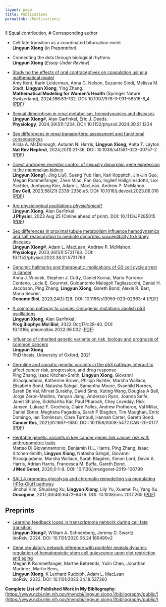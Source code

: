 ```yaml
---
layout: page
title: Publications
permalink: /Publications/
---
```

§ Equal contribution, \# Corresponding author

- Cell fate transition as a coordinated bifurcation event \
**Lingyun Xiong** (*In Preparation*)

- Connecting the dots through biological rhythms \
**Lingyun Xiong** (*Essay Under Review*) 

- [Studying the effects of oral contraceptives on coagulation using a mathematical model](https://link.springer.com/chapter/10.1007/978-3-031-58516-6_4) \
Amy Kent, Karin Leiderman, Anna C. Nelson, Suzanne Sindi, Melissa M. Stadt, **Lingyun Xiong**, Ying Zhang. \
**Mathematical Modeling for Women’s Health** (Springer Nature Switzerland), 2024;166:83–132. DOI: 10.1007/978-3-031-58516-6_4 ([PDF](https://drive.google.com/file/d/1l73A7rOD3kf-9E6o995R5sq48CWKa2Uq/view?usp=sharing))

- [Sexual dimorphism in renal metabolism, hemodynamics and diseases](https://journals.physiology.org/doi/abs/10.1152/physiol.2024.39.S1.1234) \
**Lingyun Xiong**\#, Alan Garfinkel, Eric J. Deeds. \
**Physiology**, 2024;39(S1):1234. DOI: 10.1152/physiol.2024.39.S1.1234
  
- [Sex differences in renal transporters: assessment and functional consequences](https://www.nature.com/articles/s41581-023-00757-2) \
Alicia A. McDonough, Autumn N. Harris, **Lingyun Xiong**, Anita T. Layton. \
**Nat Rev Nephrol**, 2024;20(1):21-36. DOI: 10.1038/s41581-023-00757-2 ([PDF](https://drive.google.com/file/d/10iL5yjxaF-OlAcormAlQId8cN66IFYFi/view?usp=sharing))

- [Direct androgen receptor control of sexually dimorphic gene expression in the mammalian kidney](https://doi.org/10.1016/j.devcel.2023.08.010) \
**Lingyun Xiong**§, Jing Liu§, Sueng Yub Han, Kari Koppitch, Jin-Jin Guo, Megan Rommelfanger, Zhen Miao, Fan Gao, Ingileif Hallgrimsdottir, Lior Pachter, Junhyong Kim, Adam L. MacLean, Andrew P. McMahon.\
**Dev Cell**, 2023;58(21):2338-2358.e5. DOI: 10.1016/j.devcel.2023.08.010 ([PDF](https://drive.google.com/drive/folders/1bmRs2yOYdQAZdW10FjYbpe_ZHB7KQHkf?usp=sharing))

- [Are physiological oscillations *physiological*?](https://physoc.onlinelibrary.wiley.com/doi/10.1113/JP285015) \
**Lingyun Xiong**, Alan Garfinkel. \
**J Physiol**, 2023 Aug 25 (Online ahead of print). DOI: 10.1113/JP285015 ([PDF](https://drive.google.com/file/d/18ffp2JNnWBcq6jo2Dk6LarcLLquD7PI8/view?usp=sharing))
  
- [Sex differences in proximal tubule metabolism influence hemodynamics and salt reabsorption to mediate dimorphic susceptibility to kidney diseases](https://journals.physiology.org/doi/abs/10.1152/physiol.2023.38.S1.5731763) \
**Lingyun Xiong**\#, Adam L. MacLean, Andrew P. McMahon. \
**Physiology**, 2023;38(S1):5731763. DOI: 10.1152/physiol.2023.38.S1.5731763

- [Genomic hallmarks and therapeutic implications of G0 cell cycle arrest in cancer](https://genomebiology.biomedcentral.com/articles/10.1186/s13059-023-02963-4) \
Anna J. Wiecek, Stephen J. Cutty, Daniel Kornai, Mario Parreno-Centeno, Lucie E. Gourmet, Guidantonio Malagoli Tagliazucchi, Daniel H. Jacobson, Ping Zhang, **Lingyun Xiong**, Gareth Bond, Alexis R. Barr, Maria Secrier. \
**Genome Biol**, 2023;24(1):128.  DOI: 10.1186/s13059-023-02963-4 ([PDF](https://drive.google.com/file/d/1B3PlFbjicaNKBc5bf_-K6fh4MU9_73F1/view?usp=sharing))

- [A common pathway to cancer: Oncogenic mutations abolish p53 oscillations](https://doi.org/10.1016/j.pbiomolbio.2022.06.002) \
**Lingyun Xiong**, Alan Garfinkel. \
**Prog Biophys Mol Biol**, 2022 Oct;174:28-40. DOI: 10.1016/j.pbiomolbio.2022.06.002 ([PDF](https://drive.google.com/file/d/1nt8dU6IR-mTJVTkbQiaOrUuSl387PNPf/view?usp=sharing))

- [Influence of inherited genetic variants on risk, biology and prognosis of common cancers](https://ora.ox.ac.uk/objects/uuid:feb0efe8-d01c-4758-976a-fb3ac031f061) \
**Lingyun Xiong**\
PhD thesis, University of Oxford, 2021

- [Germline and somatic genetic variants in the p53 pathway interact to affect cancer risk, progression, and drug response](https://aacrjournals.org/cancerres/article/81/7/1667/670564/Germline-and-Somatic-Genetic-Variants-in-the-p53) \
Ping Zhang, Isaac Kitchen-Smith, **Lingyun Xiong**, Giovanni Stracquadanio, Katherine Brown, Philipp Richter, Marsha Wallace, Elisabeth Bond, Natasha Sahgal, Samantha Moore, Svanhild Nornes, Sarah De Val, Mirvat Surakhy, David Sims, Xuting Wang, Douglas A Bell, Jorge Zeron-Medina, Yanyan Jiang, Anderson Ryan, Joanna Selfe, Janet Shipley, Siddhartha Kar, Paul Pharoah, Chey Loveday, Rick Jansen, Lukasz F. Grochola, Claire Palles, Andrew Protheroe, Val Millar, Daniel Ebner, Meghana Pagadala, Sarah P Blagden, Tim Maughan, Enric Domingo, Ian Tomlinson, Clare Turnbull, Hannah Carter, Gareth Bond. \
**Cancer Res**, 2021;81:1667–1680. DOI: 10.1158/0008-5472.CAN-20-0177	([PDF](https://drive.google.com/file/d/1hn3GKSjd0Zf9zo5CYZYvenNRIs1Gp1ck/view?usp=sharing))

- [Heritable genetic variants in key cancer genes link cancer risk with anthropometric traits](https://pubmed.ncbi.nlm.nih.gov/32591342/) \
Matteo Di Giovannantonio, Benjamin H.L. Harris, Ping Zhang, Isaac Kitchen-Smith, **Lingyun Xiong**, Natasha Sahgal, Giovanni Stracquadanio, Marsha Wallace, Sarah Blagden, Simon Lord, David A. Harris, Adrian Harris, Francesca M. Buffa, Gareth Bond. \
**J Med Genet**, 2020;0:1–8. DOI: 10.1136/jmedgenet-2019-106799

- [SALL4 promotes glycolysis and chromatin remodelling via modulating HP1α-Glut1 pathway](https://www.nature.com/articles/onc2017265) \
Jinchul Kim, Shuxiang Xu, **Lingyun Xiong**, Lily Yu, Xuemei Fu, Yang Xu. \
**Oncogene**, 2017;36(46):6472–6479. DOI: 10.1038/onc.2017.265 ([PDF](https://drive.google.com/file/d/1MGa-miXqfzq_SPGNlr0Wq2KIB4EBN5Fj/view?usp=sharing))

## Preprints ##

- [Learning feedback loops in transcriptome network during cell fate transition](https://www.biorxiv.org/content/10.1101/2020.06.24.169490v2) \
**Lingyun Xiong**\#, William A. Schoenberg, Jeremy D. Swartz. \
bioRxiv, 2024. DOI: 10.1101/2020.06.24.169490v2

- [Gene regulatory network inference with popInfer reveals dynamic regulation of hematopoietic stem cell quiescence upon diet restriction and aging](https://www.biorxiv.org/content/10.1101/2023.04.18.537360v1) \
Megan K Rommelfanger, Marthe Behrends, Yulin Chen, Jonathan Martinez, Martin Bens, \
**Lingyun Xiong**, K Lenhard Rudolph, Adam L. MacLean \
bioRxiv, 2023. DOI: 10.1101/2023.04.18.537360 

**Complete List of Published Work in My Bibliography**: [https://www.ncbi.nlm.nih.gov/myncbi/lingyun.xiong.1/bibliography/public/](https://www.ncbi.nlm.nih.gov/myncbi/lingyun.xiong.1/bibliography/public/)
